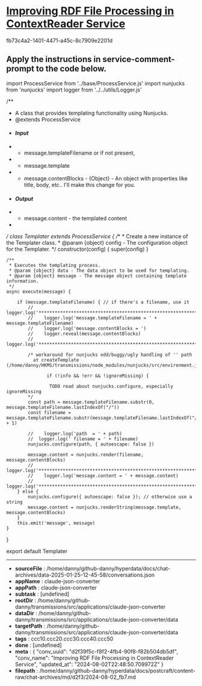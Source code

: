 # [Improving RDF File Processing in ContextReader Service](https://claude.ai/chat/d2f39f5c-f8f2-4fb4-90f8-f82b504db5df)

fb73c4a2-1401-4471-a45c-8c7909e2201d

Apply the instructions in service-comment-prompt to the code below.
---
import ProcessService from '../base/ProcessService.js'
import nunjucks from 'nunjucks'
import logger from '../../utils/Logger.js'

/**
 * A class that provides templating functionality using Nunjucks.
 * @extends ProcessService
 * #### __*Input*__
 * * message.templateFilename or if not present,
 * * message.template
* * message.contentBlocks - {Object} - An object with properties like title, body, etc.. I'll make this change for you.
 * #### __*Output*__
 * * message.content - the templated content
 * 
 */
class Templater extends ProcessService {
    /**
     * Create a new instance of the Templater class.
     * @param {object} config - The configuration object for the Templater.
     */
    constructor(config) {
        super(config)
    }

    /**
     * Executes the templating process.
     * @param {object} data - The data object to be used for templating.
     * @param {object} message - The message object containing template information.
     */
    async execute(message) {

        if (message.templateFilename) { // if there's a filename, use it
            //    logger.log('*************************************************************')
            //    logger.log('message.templateFilename = ' + message.templateFilename)
            //    logger.log('message.contentBlocks = ')
            //    logger.reveal(message.contentBlocks)
            //    logger.log('*************************************************************')

            /* workaround for nunjucks odd/buggy/ugly handling of '' path 
              at createTemplate (/home/danny/HKMS/transmissions/node_modules/nunjucks/src/environment.js:234:15)

                   if (!info && !err && !ignoreMissing) {

                    TODO read about nunjucks.configure, especially ignoreMissing
            */
            const path = message.templateFilename.substr(0, message.templateFilename.lastIndexOf("/"))
            const filename = message.templateFilename.substr(message.templateFilename.lastIndexOf("/") + 1)

            //    logger.log('path  = ' + path)
            //  logger.log(' filename = ' + filename)
            nunjucks.configure(path, { autoescape: false })

            message.content = nunjucks.render(filename, message.contentBlocks)
            //    logger.log('*************************************************************')
            //    logger.log('message.content = ' + message.content)
            //    logger.log('*************************************************************')
        } else {
            nunjucks.configure({ autoescape: false }); // otherwise use a string
            message.content = nunjucks.renderString(message.template, message.contentBlocks)
        }
        this.emit('message', message)
    }
}

export default Templater

---

* **sourceFile** : /home/danny/github-danny/hyperdata/docs/chat-archives/data-2025-01-25-12-45-58/conversations.json
* **appName** : claude-json-converter
* **appPath** : claude-json-converter
* **subtask** : [undefined]
* **rootDir** : /home/danny/github-danny/transmissions/src/applications/claude-json-converter
* **dataDir** : /home/danny/github-danny/transmissions/src/applications/claude-json-converter/data
* **targetPath** : /home/danny/github-danny/transmissions/src/applications/claude-json-converter/data
* **tags** : ccc10.ccc20.ccc30.ccc40.ccc50
* **done** : [undefined]
* **meta** : {
  "conv_uuid": "d2f39f5c-f8f2-4fb4-90f8-f82b504db5df",
  "conv_name": "Improving RDF File Processing in ContextReader Service",
  "updated_at": "2024-08-02T22:48:50.709972Z"
}
* **filepath** : /home/danny/github-danny/hyperdata/docs/postcraft/content-raw/chat-archives/md/d2f3/2024-08-02_fb7.md